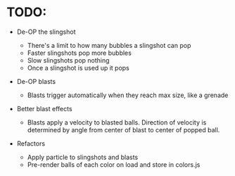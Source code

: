 # TODO:

- De-OP the slingshot
  - There's a limit to how many bubbles a slingshot can pop
  - Faster slingshots pop more bubbles
  - Slow slingshots pop nothing
  - Once a slingshot is used up it pops

- De-OP blasts
  - Blasts trigger automatically when they reach max size, like a grenade

- Better blast effects
  - Blasts apply a velocity to blasted balls. Direction of velocity is determined by angle from center of blast to center of popped ball.

- Refactors
  - Apply particle to slingshots and blasts
  - Pre-render balls of each color on load and store in colors.js